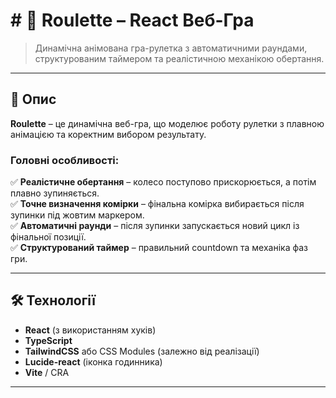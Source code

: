 # # 🎰 Roulette – React Веб-Гра

> Динамічна анімована гра-рулетка з автоматичними раундами, структурованим таймером та реалістичною механікою обертання.

---

## 📌 Опис

**Roulette** – це динамічна веб-гра, що моделює роботу рулетки з плавною анімацією та коректним вибором результату.

### Головні особливості:

✅ **Реалістичне обертання** – колесо поступово прискорюється, а потім плавно зупиняється.  
✅ **Точне визначення комірки** – фінальна комірка вибирається після зупинки під жовтим маркером.  
✅ **Автоматичні раунди** – після зупинки запускається новий цикл із фінальної позиції.  
✅ **Структурований таймер** – правильний countdown та механіка фаз гри.  

---

## 🛠️ Технології

- **React** (з використанням хуків)
- **TypeScript**
- **TailwindCSS** або CSS Modules (залежно від реалізації)
- **Lucide-react** (іконка годинника)
- **Vite** / CRA

---
